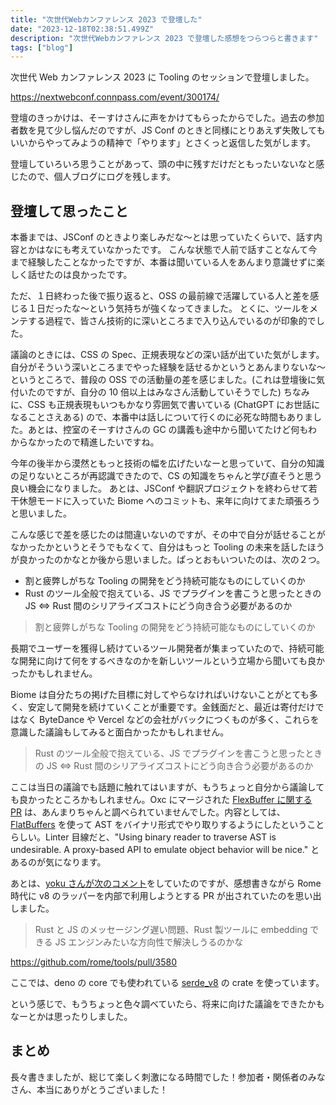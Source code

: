 ```yaml
---
title: "次世代Webカンファレンス 2023 で登壇した"
date: "2023-12-18T02:38:51.499Z"
description: "次世代Webカンファレンス 2023 で登壇した感想をつらつらと書きます"
tags: ["blog"]
---
```


次世代 Web カンファレンス 2023 に Tooling のセッションで登壇しました。

https://nextwebconf.connpass.com/event/300174/

登壇のきっかけは、そーすけさんに声をかけてもらったからでした。過去の参加者数を見て少し悩んだのですが、JS Conf のときと同様にとりあえず失敗してもいいからやってみようの精神で「やります」とさくっと返信した気がします。

登壇していろいろ思うことがあって、頭の中に残すだけだともったいないなと感じたので、個人ブログにログを残します。

## 登壇して思ったこと

本番までは、JSConf のときより楽しみだな〜とは思っていたくらいで、話す内容とかはなにも考えていなかったです。
こんな状態で人前で話すことなんて今まで経験したことなかったですが、本番は聞いている人をあんまり意識せずに楽しく話せたのは良かったです。

ただ、１日終わった後で振り返ると、OSS の最前線で活躍している人と差を感じる１日だったな〜という気持ちが強くなってきました。
とくに、ツールをメンテする過程で、皆さん技術的に深いところまで入り込んでいるのが印象的でした。

議論のときには、CSS の Spec、正規表現などの深い話が出ていた気がします。自分がそういう深いところまでやった経験を話せるかというとあんまりないな〜というところで、普段の OSS での活動量の差を感じました。(これは登壇後に気付いたのですが、自分の 10 倍以上はみなさん活動していそうでした) ちなみに、CSS も正規表現もいつもかなり雰囲気で書いている (ChatGPT にお世話になることさえある) ので、本番中は話しについて行くのに必死な時間もありました。あとは、控室のそーすけさんの GC の講義も途中から聞いてたけど何もわからなかったので精進したいですね。

今年の後半から漠然ともっと技術の幅を広げたいなーと思っていて、自分の知識の足りないところが再認識できたので、CS の知識をちゃんと学び直そうと思う良い機会になりました。
あとは、JSConf や翻訳プロジェクトを終わらせて若干休憩モードに入っていた Biome へのコミットも、来年に向けてまた頑張ろうと思いました。

こんな感じで差を感じたのは間違いないのですが、その中で自分が話せることがなかったかというとそうでもなくて、自分はもっと Tooling の未来を話したほうが良かったのかなとか後から思いました。ぱっとおもいついたのは、次の２つ。

- 割と疲弊しがちな Tooling の開発をどう持続可能なものにしていくのか
- Rust のツール全般で抱えている、JS でプラグインを書こうと思ったときの JS ⇔ Rust 間のシリアライズコストにどう向き合う必要があるのか

> 割と疲弊しがちな Tooling の開発をどう持続可能なものにしていくのか

長期でユーザーを獲得し続けているツール開発者が集まっていたので、持続可能な開発に向けて何をするべきなのかを新しいツールという立場から聞いても良かったかもしれません。

Biome は自分たちの掲げた目標に対してやらなければいけないことがとても多く、安定して開発を続けていくことが重要です。金銭面だと、最近は寄付だけではなく ByteDance や Vercel などの会社がバックにつくものが多く、これらを意識した議論もしてみると面白かったかもしれません。

> Rust のツール全般で抱えている、JS でプラグインを書こうと思ったときの JS ⇔ Rust 間のシリアライズコストにどう向き合う必要があるのか

ここは当日の議論でも話題に触れてはいますが、もうちょっと自分から議論しても良かったところかもしれません。Oxc にマージされた [FlexBuffer に関する PR](https://github.com/oxc-project/oxc/pull/1680) は、あんまりちゃんと調べられていませんでした。内容としては、[FlatBuffers](https://flatbuffers.dev/) を使って AST をバイナリ形式でやり取りするようにしたということらしい。Linter 目線だと、"Using binary reader to traverse AST is undesirable. A proxy-based API to emulate object behavior will be nice." とあるのが気になります。

あとは、[yoku さんが次のコメント](https://x.com/yukukotani/status/1735928509988839795?s=20)をしていたのですが、感想書きながら Rome 時代に v8 のラッパーを内部で利用しようとする PR が出されていたのを思い出しました。

> Rust と JS のメッセージング遅い問題、Rust 製ツールに embedding できる JS エンジンみたいな方向性で解決しうるのかな

https://github.com/rome/tools/pull/3580

ここでは、deno の core でも使われている [serde_v8](https://github.com/denoland/deno_core/tree/main/serde_v8) の crate を使っています。

という感じで、もうちょっと色々調べていたら、将来に向けた議論をできたかもなーとかは思ったりしました。

## まとめ

長々書きましたが、総じて楽しく刺激になる時間でした！参加者・関係者のみなさん、本当にありがとうございました！
